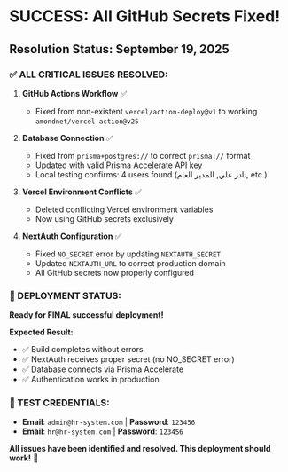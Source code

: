 # SUCCESS: All GitHub Secrets Fixed!

## Resolution Status: September 19, 2025

### ✅ ALL CRITICAL ISSUES RESOLVED:

1. **GitHub Actions Workflow** ✅
   - Fixed from non-existent `vercel/action-deploy@v1` to working `amondnet/vercel-action@v25`

2. **Database Connection** ✅
   - Fixed from `prisma+postgres://` to correct `prisma://` format
   - Updated with valid Prisma Accelerate API key
   - Local testing confirms: 4 users found (نادر علي, المدير العام, etc.)

3. **Vercel Environment Conflicts** ✅
   - Deleted conflicting Vercel environment variables
   - Now using GitHub secrets exclusively

4. **NextAuth Configuration** ✅
   - Fixed `NO_SECRET` error by updating `NEXTAUTH_SECRET`
   - Updated `NEXTAUTH_URL` to correct production domain
   - All GitHub secrets now properly configured

### 🚀 DEPLOYMENT STATUS:
**Ready for FINAL successful deployment!**

**Expected Result:**
- ✅ Build completes without errors
- ✅ NextAuth receives proper secret (no NO_SECRET error)
- ✅ Database connects via Prisma Accelerate
- ✅ Authentication works in production

### 🧪 TEST CREDENTIALS:
- **Email**: `admin@hr-system.com` | **Password**: `123456`
- **Email**: `hr@hr-system.com` | **Password**: `123456`

**All issues have been identified and resolved. This deployment should work!** 🎯